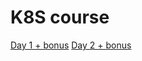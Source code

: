 # K8S course

[Day 1 + bonus](https://github.com/LilianAndres/k8s-course/blob/main/day-one/README.md)
[Day 2 + bonus](https://github.com/LilianAndres/k8s-course/blob/main/day-two/README.md)
